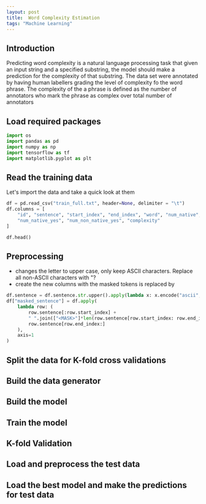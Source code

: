 ```yaml
---
layout: post
title:  Word Complexity Estimation
tags: "Machine Learning"
---
```


## Introduction
Predicting word complexity is a natural language processing task that given an input string and a specified substring, the model should make a prediction for the complexity of that substring. The data set were annotated by having human labellers grading the level of complexity fo the word phrase. The complexity of the a phrase is defined as the number of annotators who mark the phrase as complex over total number of annotators

## Load required packages
```python
import os
import pandas as pd
import numpy as np
import tensorflow as tf
import matplotlib.pyplot as plt
```

## Read the training data
Let's import the data and take a quick look at them

```python
df = pd.read_csv("train_full.txt", header=None, delimiter = "\t")
df.columns = [
    "id", "sentence", "start_index", "end_index", "word", "num_native", "num_non_native",
    "num_native_yes", "num_non_native_yes", "complexity"
]

df.head()
```

## Preprocessing
* changes the letter to upper case, only keep ASCII characters. Replace all non-ASCII characters with "?
* create the new columns with the masked tokens is replaced by <MASK>

```python
df.sentence = df.sentence.str.upper().apply(lambda x: x.encode("ascii", errors='replace').decode())
df["masked_sentence"] = df.apply(
    lambda row: (
        row.sentence[:row.start_index] + 
        " ".join(["<MASK>"]*len(row.sentence[row.start_index: row.end_index].split(" "))) + 
        row.sentence[row.end_index:]
    ),
    axis=1
)

```


## Split the data for K-fold cross validations

## Build the data generator

## Build the model

## Train the model

## K-fold Validation

## Load and preprocess the test data

## Load the best model and make the predictions for test data
